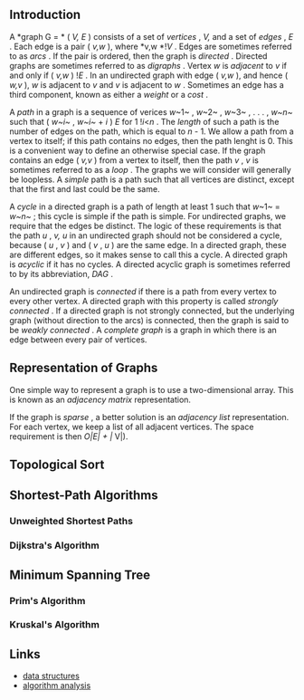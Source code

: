 ## Introduction

A  *graph G = * ( *V, E* ) consists of a set of  *vertices* , *V,* and a set of  *edges* ,  *E* . Each edge is a pair ( *v,w* ), where *v,w *!*V* .
Edges are sometimes referred to as  *arcs* . If the pair is ordered, then the graph is  *directed* . Directed graphs are sometimes referred to as  *digraphs* .
Vertex *w* is *adjacent* to *v* if and only if ( *v,w* ) !*E* .
In an undirected graph with edge ( *v,w* ), and hence ( *w,v* ), *w* is adjacent to *v* and *v* is adjacent to  *w* . Sometimes an edge has a third component, known as either a *weight* or a  *cost* .

A *path* in a graph is a sequence of verices *w*~1~ , *w*~2~ , *w*~3~ , . . . , *w~n~* such that ( *w~i~* ,  *w~i~* + *i* ) *E* for 1 !*i*&lt;*n* .
The *length* of such a path is the number of edges on the path, which is equal to *n* - 1.
We allow a path from a vertex to itself; if this path contains no edges, then the path lenght is 0. This is a convenient way to define an otherwise special case.
If the graph contains an edge ( *v,v* ) from a vertex to itself, then the path  *v* , *v* is sometimes referred to as a  *loop* .
The graphs we will consider will generally be loopless. A *simple* path is a path such that all vertices are distinct, except that the first and last could be the same.

A *cycle* in a directed graph is a path of length at least 1 such that *w*~1~ =  *w~n~* ; this cycle is simple if the path is simple. For undirected graphs, we require that the edges be distinct.
The logic of these requirements is that the path  *u* , *v, u* in an undirected graph should not be considered a cycle, because ( *u* ,  *v* ) and ( *v* ,  *u* ) are the same edge.
In a directed graph, these are different edges, so it makes sense to call this a cycle. A directed graph is *acyclic* if it has no cycles.
A directed acyclic graph is sometimes referred to by its abbreviation,  *DAG* .

An undirected graph is *connected* if there is a path from every vertex to every other vertex.
A directed graph with this property is called  *strongly connected* .
If a directed graph is not strongly connected, but the underlying graph (without direction to the arcs) is connected, then the graph is said to be  *weakly connected* .
A *complete graph* is a graph in which there is an edge between every pair of vertices.

## Representation of Graphs

One simple way to represent a graph is to use a two-dimensional array. This is known as an *adjacency* *matrix* representation.

If the graph is  *sparse* , a better solution is an *adjacency list* representation. For each vertex, we keep a list of all adjacent vertices. The space requirement is then  *O|E| + |* V|).

## Topological Sort

## Shortest-Path Algorithms

### Unweighted Shortest Paths

### Dijkstra's Algorithm

## Minimum Spanning Tree

### Prim's Algorithm

### Kruskal's Algorithm

## Links

- [data structures](/docs/CS/Algorithms/Algorithms.md?id=data-structures)
- [algorithm analysis](/docs/CS/Algorithms/Algorithms.md?id=algorithm-analysis)
